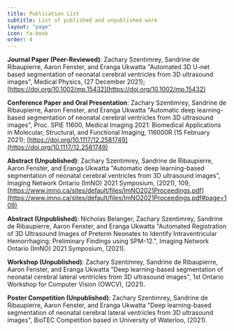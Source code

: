 ```yaml
---
title: Publication List
subtitle: List of published and unpublished work
layout: "page"
icon: fa-book
order: 4
---
```

**Journal Paper (Peer-Reviewed)**: Zachary Szentimrey, Sandrine de Ribaupierre, Aaron Fenster, and Eranga Ukwatta "Automated 3D U-net based segmentation of neonatal cerebral ventricles from 3D ultrasound images", Medical Physics, (27 December 2021); [https://doi.org/10.1002/mp.15432](https://doi.org/10.1002/mp.15432)

**Conference Paper and Oral Presentation**: Zachary Szentimrey, Sandrine de Ribaupierre, Aaron Fenster, and Eranga Ukwatta "Automatic deep learning-based segmentation of neonatal cerebral ventricles from 3D ultrasound images", Proc. SPIE 11600, Medical Imaging 2021: Biomedical Applications in Molecular, Structural, and Functional Imaging, 116000R (15 February 2021); [https://doi.org/10.1117/12.2581749](https://doi.org/10.1117/12.2581749)

**Abstract (Unpublished)**: Zachary Szentimrey, Sandrine de Ribaupierre, Aaron Fenster, and Eranga Ukwatta "Automatic deep learning-based segmentation of neonatal cerebral ventricles from 3D ultrasound images", Imaging Network Ontario (ImNO) 2021 Symposium, (2021), 109, [https://www.imno.ca/sites/default/files/ImNO2021Proceedings.pdf](https://www.imno.ca/sites/default/files/ImNO2021Proceedings.pdf#page=109)

**Abstract (Unpublished)**: Nicholas Belanger, Zachary Szentimrey, Sandrine de Ribaupierre, Aaron Fenster, and Eranga Ukwatta "Automated Registration of 3D Ultrasound Images of Preterm Neonates to Identify Intraventricular Hemorrhaging: Preliminary Findings using SPM-12.", Imaging Network Ontario (ImNO) 2021 Symposium, (2021).

**Workshop (Unpublished)**: Zachary Szentimrey, Sandrine de Ribaupierre, Aaron Fenster, and Eranga Ukwatta "Deep learning-based segmentation of neonatal cerebral lateral ventricles from 3D ultrasound images", 1st Ontario Workshop for Computer Vision (OWCV), (2021).

**Poster Competition (Unpublished)**: Zachary Szentimrey, Sandrine de Ribaupierre, Aaron Fenster, and Eranga Ukwatta "Deep learning-based segmentation of neonatal cerebral lateral ventricles from 3D ultrasound images", BioTEC Competition based in University of Waterloo, (2021).

